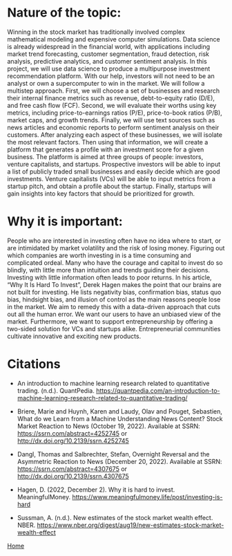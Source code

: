 
# Nature of the topic: 

Winning in the stock market has traditionally involved complex mathematical modeling and expensive computer simulations. Data science is already widespread in the financial world, with applications including market trend forecasting, customer segmentation, fraud detection, risk analysis, predictive analytics, and customer sentiment analysis. In this project, we will use data science to produce a multipurpose investment recommendation platform. With our help, investors will not need to be an analyst or own a supercomputer to win in the market. We will follow a multistep approach. First, we will choose a set of businesses and research their internal finance metrics such as revenue, debt-to-equity ratio (D/E), and free cash flow (FCF). Second, we will evaluate their worths using key metrics, including price-to-earnings ratios (P/E), price-to-book ratios (P/B), market caps, and growth trends. Finally, we will use text sources such as news articles and economic reports to perform sentiment analysis on their customers. After analyzing each aspect of these businesses, we will isolate the most relevant factors. Then using that information, we will create a platform that generates a profile with an investment score for a given business. The platform is aimed at three groups of people: investors, venture capitalists, and startups. Prospective investors will be able to input a list of publicly traded small businesses and easily decide which are good investments. Venture capitalists (VCs) will be able to input metrics from a startup pitch, and obtain a profile about the startup. Finally, startups will gain insights into key factors that should be prioritized for growth. 

# Why it is important: 

People who are interested in investing often have no idea where to start, or are intimidated by market volatility and the risk of losing money. Figuring out which companies are worth investing in is a time consuming and complicated ordeal. Many who have the courage and capital to invest do so blindly, with little more than intuition and trends guiding their decisions. Investing with little information often leads to poor returns. In his article, “Why It Is Hard To Invest”, Derek Hagen makes the point that our brains are not built for investing. He lists negativity bias, confirmation bias, status quo bias, hindsight bias, and illusion of control as the main reasons people lose in the market. We aim to remedy this with a data-driven approach that cuts out all the human error. We want our users to have an unbiased view of the market. Furthermore, we want to support entrepreneurship by offering a two-sided solution for VCs and startups alike. Entrepreneurial communities cultivate innovative and exciting new products.

# Citations 

- An introduction to machine learning research related to quantitative trading. (n.d.). QuantPedia. 
https://quantpedia.com/an-introduction-to-machine-learning-research-related-to-quantitative-trading/

- Briere, Marie and Huynh, Karen and Laudy, Olav and Pouget, Sebastien, What do we Learn from a Machine Understanding News Content? Stock Market Reaction to News (October 19, 2022). Available at SSRN: 
https://ssrn.com/abstract=4252745 or http://dx.doi.org/10.2139/ssrn.4252745

- Dangl, Thomas and Salbrechter, Stefan, Overnight Reversal and the Asymmetric Reaction to News (December 20, 2022). Available at SSRN: https://ssrn.com/abstract=4307675 or http://dx.doi.org/10.2139/ssrn.4307675

- Hagen, D. (2022, December 2). Why it is hard to invest. MeaningfulMoney. https://www.meaningfulmoney.life/post/investing-is-hard

- Sussman, A. (n.d.). New estimates of the stock market wealth effect. NBER. https://www.nber.org/digest/aug19/new-estimates-stock-market-wealth-effect
  
<a href="https://wihi1131.github.io/Data-Mining-Project/">Home</a>
